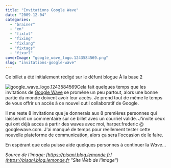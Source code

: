```yaml
---
title: "Invitations Google Wave"
date: "2009-12-04"
categories: 
  - "brainer"
  - "en"
  - "fixtxt"
  - "fiximg"
  - "fixlang"
  - "fixtags"
  - "fixurl"
coverImage: "google_wave_logo.1243584569.png"
slug: "invitations-google-wave"
---
```


Ce billet a été initialement rédigé sur le défunt blogue À la base 2

![google_wave_logo.1243584569](images/google_wave_logo.1243584569.png "google_wave_logo.1243584569")Cela fait quelques temps que les invitations de [Google Wave](https://wave.google.com/wave/ "Google Wave") se promène un peu partout, alors une bonne partie du monde doivent avoir leur accès. Je prend tout de même le temps de vous offrir un accès à ce nouvel outil collaboratif de Google.  

Il me reste 8 invitations que je donnerais aux 8 premières personnes qui laisseront un commentaire sur ce billet avec un courriel valide. J'invite ceux qui ont déjà accès à partir des waves avec moi, harper.frederic @ googlewave.com. J'ai manqué de temps pour réellement tester cette nouvelle plateforme de communication, alors ça sera l'occasion de le faire.

  

En espérant que cela puisse aide quelques personnes à continuer la _Wave_...

  

_Source de l'image: [https://pisani.blog.lemonde.fr](https://pisani.blog.lemonde.fr "Site Web de l'image")_
